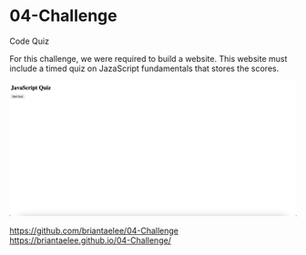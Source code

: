 # 04-Challenge
Code Quiz

For this challenge, we were required to build a website. This website must include a timed quiz on JazaScript fundamentals that stores the scores. 

![Alt text](<assets/images/Screen Shot 2023-08-29 at 7.35.19 PM.png>)

https://github.com/briantaelee/04-Challenge
https://briantaelee.github.io/04-Challenge/